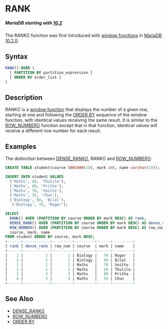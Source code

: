 # RANK

##### MariaDB starting with [10.2](/kb/en/what-is-mariadb-102/)

The RANK() function was first introduced with [window functions](/built-in-functions/special-functions/window-functions) in [MariaDB 10.2.0](/kb/en/mariadb-1020-release-notes/).

## Syntax

```sql
RANK() OVER (
  [ PARTITION BY partition_expression ]
  [ ORDER BY order_list ]
) 
```

## Description

RANK() is a [window function](/built-in-functions/special-functions/window-functions) that displays the number of a given row, starting at one and following the [ORDER BY](/sql-statements-structure/sql-statements/data-manipulation/selecting-data/order-by) sequence of the window function, with identical values receiving the same result. It is similar to the [ROW_NUMBER()](/built-in-functions/special-functions/window-functions/row_number) function except that in that function, identical values will receive a different row number for each result.

## Examples

The distinction between [DENSE_RANK()](/built-in-functions/special-functions/window-functions/dense_rank), RANK() and [ROW_NUMBER()](/built-in-functions/special-functions/window-functions/row_number):

```sql
CREATE TABLE student(course VARCHAR(10), mark int, name varchar(10));

INSERT INTO student VALUES 
  ('Maths', 60, 'Thulile'),
  ('Maths', 60, 'Pritha'),
  ('Maths', 70, 'Voitto'),
  ('Maths', 55, 'Chun'),
  ('Biology', 60, 'Bilal'),
   ('Biology', 70, 'Roger');

SELECT 
  RANK() OVER (PARTITION BY course ORDER BY mark DESC) AS rank, 
  DENSE_RANK() OVER (PARTITION BY course ORDER BY mark DESC) AS dense_rank, 
  ROW_NUMBER() OVER (PARTITION BY course ORDER BY mark DESC) AS row_num, 
  course, mark, name 
FROM student ORDER BY course, mark DESC;
+------+------------+---------+---------+------+---------+
| rank | dense_rank | row_num | course  | mark | name    |
+------+------------+---------+---------+------+---------+
|    1 |          1 |       1 | Biology |   70 | Roger   |
|    2 |          2 |       2 | Biology |   60 | Bilal   |
|    1 |          1 |       1 | Maths   |   70 | Voitto  |
|    2 |          2 |       2 | Maths   |   60 | Thulile |
|    2 |          2 |       3 | Maths   |   60 | Pritha  |
|    4 |          3 |       4 | Maths   |   55 | Chun    |
+------+------------+---------+---------+------+---------+
```

## See Also

- [DENSE_RANK()](/built-in-functions/special-functions/window-functions/dense_rank)
- [ROW_NUMBER()](/built-in-functions/special-functions/window-functions/row_number)
- [ORDER BY](/sql-statements-structure/sql-statements/data-manipulation/selecting-data/order-by)